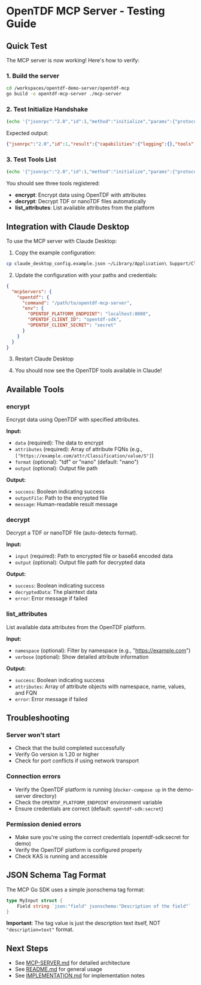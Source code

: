 # OpenTDF MCP Server - Testing Guide

## Quick Test

The MCP server is now working! Here's how to verify:

### 1. Build the server

```bash
cd /workspaces/opentdf-demo-server/opentdf-mcp
go build -o opentdf-mcp-server ./mcp-server
```

### 2. Test Initialize Handshake

```bash
(echo '{"jsonrpc":"2.0","id":1,"method":"initialize","params":{"protocolVersion":"2025-06-18","capabilities":{},"clientInfo":{"name":"test-client","version":"1.0"}}}'; sleep 1) | timeout 3 ./opentdf-mcp-server 2>&1
```

Expected output:
```json
{"jsonrpc":"2.0","id":1,"result":{"capabilities":{"logging":{},"tools":{"listChanged":true}},"protocolVersion":"2025-06-18","serverInfo":{"name":"opentdf-mcp","version":"1.0.0"}}}
```

### 3. Test Tools List

```bash
(echo '{"jsonrpc":"2.0","id":1,"method":"initialize","params":{"protocolVersion":"2025-06-18","capabilities":{},"clientInfo":{"name":"test-client","version":"1.0"}}}'; echo '{"jsonrpc":"2.0","id":2,"method":"tools/list"}'; sleep 1) | timeout 3 ./opentdf-mcp-server 2>&1
```

You should see three tools registered:
- **encrypt**: Encrypt data using OpenTDF with attributes
- **decrypt**: Decrypt TDF or nanoTDF files automatically
- **list_attributes**: List available attributes from the platform

## Integration with Claude Desktop

To use the MCP server with Claude Desktop:

1. Copy the example configuration:
```bash
cp claude_desktop_config.example.json ~/Library/Application\ Support/Claude/claude_desktop_config.json
```

2. Update the configuration with your paths and credentials:
```json
{
  "mcpServers": {
    "opentdf": {
      "command": "/path/to/opentdf-mcp-server",
      "env": {
        "OPENTDF_PLATFORM_ENDPOINT": "localhost:8080",
        "OPENTDF_CLIENT_ID": "opentdf-sdk",
        "OPENTDF_CLIENT_SECRET": "secret"
      }
    }
  }
}
```

3. Restart Claude Desktop

4. You should now see the OpenTDF tools available in Claude!

## Available Tools

### encrypt
Encrypt data using OpenTDF with specified attributes.

**Input:**
- `data` (required): The data to encrypt
- `attributes` (required): Array of attribute FQNs (e.g., `["https://example.com/attr/Classification/value/S"]`)
- `format` (optional): "tdf" or "nano" (default: "nano")
- `output` (optional): Output file path

**Output:**
- `success`: Boolean indicating success
- `outputFile`: Path to the encrypted file
- `message`: Human-readable result message

### decrypt
Decrypt a TDF or nanoTDF file (auto-detects format).

**Input:**
- `input` (required): Path to encrypted file or base64 encoded data
- `output` (optional): Output file path for decrypted data

**Output:**
- `success`: Boolean indicating success
- `decryptedData`: The plaintext data
- `error`: Error message if failed

### list_attributes
List available data attributes from the OpenTDF platform.

**Input:**
- `namespace` (optional): Filter by namespace (e.g., "https://example.com")
- `verbose` (optional): Show detailed attribute information

**Output:**
- `success`: Boolean indicating success
- `attributes`: Array of attribute objects with namespace, name, values, and FQN
- `error`: Error message if failed

## Troubleshooting

### Server won't start
- Check that the build completed successfully
- Verify Go version is 1.20 or higher
- Check for port conflicts if using network transport

### Connection errors
- Verify the OpenTDF platform is running (`docker-compose up` in the demo-server directory)
- Check the `OPENTDF_PLATFORM_ENDPOINT` environment variable
- Ensure credentials are correct (default: `opentdf-sdk:secret`)

### Permission denied errors
- Make sure you're using the correct credentials (opentdf-sdk:secret for demo)
- Verify the OpenTDF platform is configured properly
- Check KAS is running and accessible

## JSON Schema Tag Format

The MCP Go SDK uses a simple jsonschema tag format:

```go
type MyInput struct {
    Field string `json:"field" jsonschema:"Description of the field"`
}
```

**Important**: The tag value is just the description text itself, NOT `"description=text"` format.

## Next Steps

- See [MCP-SERVER.md](./MCP-SERVER.md) for detailed architecture
- See [README.md](./README.md) for general usage
- See [IMPLEMENTATION.md](./IMPLEMENTATION.md) for implementation notes

